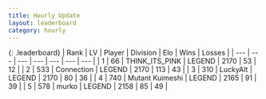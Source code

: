 ```yaml
---
title: Hourly Update
layout: leaderboard
category: hourly
---
```


{: .leaderboard}
| Rank | LV | Player | Division | Elo | Wins | Losses |
| --- | --- | --- | --- | --- | --- | --- |
| <span data-change="0">1</span> | 66 | <span title="ID: 528133">THINK_ITS_PINK</span> | LEGEND | <span data-change="0">2170</span> | <span data-change="0">53</span> | <span data-change="0">12</span> |
| <span data-change="0">2</span> | 533 | <span title="ID: 539711">Connection</span> | LEGEND | <span data-change="0">2170</span> | <span data-change="0">113</span> | <span data-change="0">43</span> |
| <span data-change="0">3</span> | 310 | <span title="ID: 512212">LuckyAlt</span> | LEGEND | <span data-change="0">2170</span> | <span data-change="0">80</span> | <span data-change="0">36</span> |
| <span data-change="0">4</span> | 740 | <span title="ID: 520098">Mutant Kuimeshi</span> | LEGEND | <span data-change="0">2165</span> | <span data-change="0">91</span> | <span data-change="0">39</span> |
| <span data-change="1">5</span> | 578 | <span title="ID: 498323">murko</span> | LEGEND | <span data-change="4">2158</span> | <span data-change="1">85</span> | <span data-change="0">49</span> |